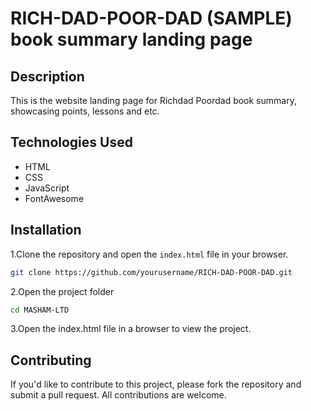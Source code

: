# RICH-DAD-POOR-DAD (SAMPLE) book summary landing page

## Description
This is the website landing page for Richdad Poordad book summary, showcasing points, lessons and etc.

## Technologies Used
- HTML
- CSS
- JavaScript
- FontAwesome

## Installation
1.Clone the repository and open the `index.html` file in your browser.

```bash
git clone https://github.com/yourusername/RICH-DAD-POOR-DAD.git
```

2.Open the project folder

```bash
cd MASHAM-LTD
```

3.Open the index.html file in a browser to view the project.

## Contributing
If you'd like to contribute to this project, please fork the repository and submit a pull request. All contributions are welcome.
